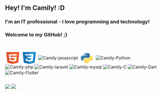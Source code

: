 ## Hey! I'm Camily! :D
### I'm an IT professional - I love programming and technology!
### Welcome to my GitHub! ;) 

##

<div style="display: inline_block"><br>
  <img align="center" alt="Camily-HTML" height="40" width=50" src="https://raw.githubusercontent.com/devicons/devicon/master/icons/html5/html5-original.svg">
  <img align="center" alt="Camily-CSS" height="40" width="50" src="https://raw.githubusercontent.com/devicons/devicon/master/icons/css3/css3-original.svg">
  <img align="center" alt="Camily-javascript" height="40" width="50" src="https://cdn.jsdelivr.net/gh/devicons/devicon/icons/javascript/javascript-original.svg">
  <img align="center" alt="Camily-Python" height="40" width="50" src="https://raw.githubusercontent.com/devicons/devicon/master/icons/python/python-original.svg">
  <img align="center" alt="Camily-Python" height="40" width="50" src="https://cdn.jsdelivr.net/gh/devicons/devicon/icons/flask/flask-original-wordmark.svg">
  <img align="center" alt="Camily-php" height="50" width="60" src="https://cdn.jsdelivr.net/gh/devicons/devicon/icons/php/php-original.svg">
  <img align="center" alt="Camily-laravel" height="40" width="50" src="https://cdn.jsdelivr.net/gh/devicons/devicon/icons/laravel/laravel-plain-wordmark.svg">   
  <img align="center" alt="Camily-mysql" height="50" width="60" src="https://cdn.jsdelivr.net/gh/devicons/devicon/icons/mysql/mysql-original-wordmark.svg"> 
  <img align="center" alt="Camily-C" height="50" width="60" src="https://cdn.jsdelivr.net/gh/devicons/devicon/icons/c/c-original.svg" />
  <img align="center" alt="Camily-Dart" height="50" width="60" src="https://cdn.jsdelivr.net/gh/devicons/devicon/icons/dart/dart-plain-wordmark.svg" />
  <img align="center" alt="Camily-Flutter" height="50" width="60" src="https://cdn.jsdelivr.net/gh/devicons/devicon/icons/flutter/flutter-original.svg" />

                                                                                                                                             
</div>


##
 
 
<div> 
  <a href = "mailto:ghellarcamily@gmail.com"><img src="https://img.shields.io/badge/-Gmail-%23333?style=for-the-badge&logo=gmail&logoColor=white" target="_blank"></a>
  <a href="https://www.linkedin.com/in/camily-do-nascimento-ghellar/" target="_blank"><img src="https://img.shields.io/badge/-LinkedIn-%230077B5?style=for-the-badge&logo=linkedin&logoColor=white" target="_blank"></a> 
  
</div>
